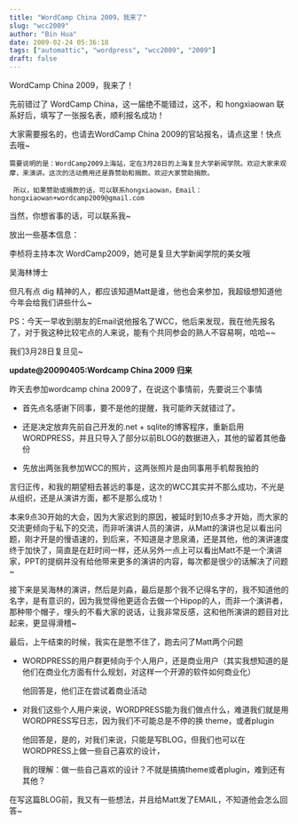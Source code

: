 ```yaml
---
title: "WordCamp China 2009，我来了"
slug: "wcc2009"
author: "Bin Hua"
date: 2009-02-24 05:36:18
tags: ["automattic", "wordpress", "wcc2009", "2009"]
draft: false
---
```


WordCamp China 2009，我来了！

先前错过了 WordCamp China，这一届绝不能错过，这不，和 hongxiaowan 联系好后，填写了一张报名表，顺利报名成功！

大家需要报名的，也请去WordCamp China 2009的官站报名，请点这里！快点去哦~

```
需要说明的是：WordCamp2009上海站，定在3月28日的上海复旦大学新闻学院。欢迎大家来观摩，来演讲。这次的活动费用还是靠赞助和捐款。欢迎大家赞助捐款。

 所以，如果赞助或捐款的话，可以联系hongxiaowan，Email：hongxiaowan+wordcamp2009@gmail.com
```

当然，你想省事的话，可以联系我~

放出一些基本信息：

李桢将主持本次 WordCamp2009，她可是复旦大学新闻学院的美女哦

吴海林博士

但凡有点 dig 精神的人，都应该知道Matt是谁，他也会来参加，我超级想知道他今年会给我们讲些什么~

PS：今天一早收到朋友的Email说他报名了WCC，他后来发现，我在他先报名了，对于我这种比较宅点的人来说，能有个共同参会的熟人不容易啊，哈哈~~

我们3月28日复旦见~

**update@20090405:Wordcamp China 2009 归来**

昨天去参加wordcamp china 2009了，在说这个事情前，先要说三个事情

- 首先点名感谢下同事，要不是他的提醒，我可能昨天就错过了。

- 还是决定放弃先前自己开发的.net + sqlite的博客程序，重新启用WORDPRESS，并且只导入了部分以前BLOG的数据进入，其他的留着其他备份 

- 先放出两张我参加WCC的照片，这两张照片是由同事用手机帮我拍的

言归正传，和我的期望相去甚远的事是，这次的WCC其实并不那么成功，不光是从组织，还是从演讲方面，都不是那么成功！

本来9点30开始的大会，因为大家迟到的原因，被延时到10点多才开始，而大家的交流更倾向于私下的交流，而非听演讲人员的演讲，从Matt的演讲也足以看出问题，刚才开是的慢语速的，到后来，不知道是才思泉涌，还是其他，他的演讲速度终于加快了，简直是在赶时间一样，还从另外一点上可以看出Matt不是一个演讲家，PPT的提纲并没有给他带来更多的演讲的内容，每次都是很少的话解决了问题~

接下来是吴海林的演讲，然后是刘淼，最后是那个我不记得名字的，我不知道他的名字，是有意识的，因为我觉得他更适合去做一个Hipop的人，而非一个演讲者，那种带个帽子，埋头的不看大家的说话，让我非常反感，这和他所演讲的题目对比起来，更显得滑稽~

最后，上午结束的时候，我实在是憋不住了，跑去问了Matt两个问题

- WORDPRESS的用户群更倾向于个人用户，还是商业用户（其实我想知道的是他们在商业化方面有什么规划，对这样一个开源的软件如何商业化）

    他回答是，他们正在尝试着商业活动

- 对我们这些个人用户来说，WORDPRESS能为我们做点什么，难道我们就是用WORDPRESS写日志，因为我们不可能总是不停的换 theme，或者plugin

    他回答是，是的，对我们来说，只能是写BLOG，但我们也可以在WORDPRESS上做一些自己喜欢的设计，

    我的理解：做一些自己喜欢的设计？不就是搞搞theme或者plugin，难到还有其他？

在写这篇BLOG前，我又有一些想法，并且给Matt发了EMAIL，不知道他会怎么回答~